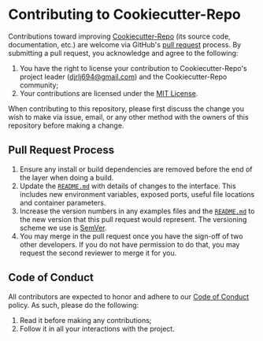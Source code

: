 # Contributing to Cookiecutter-Repo

Contributions toward improving [Cookiecutter-Repo](https://github.com/djrlj694/cookiecutter-repo) (its source code, documentation, etc.) are welcome via GitHub's [pull request](https://github.com/djrlj694/cookiecutter-repo/pull/new/master) process.  By submitting a pull request, you acknowledge and agree to the following:

1. You have the right to license your contribution to Cookiecutter-Repo's project leader (djrlj694@gmail.com) and the Cookiecutter-Repo community;
2. Your contributions are licensed under the [MIT License](LICENSE.md).

When contributing to this repository, please first discuss the change you wish to make via issue,
email, or any other method with the owners of this repository before making a change.

## Pull Request Process

1. Ensure any install or build dependencies are removed before the end of the layer when doing a build.
2. Update the [`README.md`](README.md) with details of changes to the interface. This includes new environment variables, exposed ports, useful file locations and container parameters.
3. Increase the version numbers in any examples files and the [`README.md`](README.md) to the new version that this pull request would represent. The versioning scheme we use is [SemVer](http://semver.org/).
4. You may merge in the pull request once you have the sign-off of two other developers. If you do not have permission to do that, you may request the second reviewer to merge it for you.

## Code of Conduct

All contributors are expected to honor and adhere to our [Code of Conduct](CODE_OF_CONDUCT.md) policy. As such, please do the following:

1. Read it before making any contributions;
2. Follow it in all your interactions with the project.
